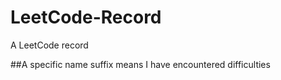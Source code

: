 # LeetCode-Record
A LeetCode record
  
  ##A specific name suffix means I have encountered difficulties
